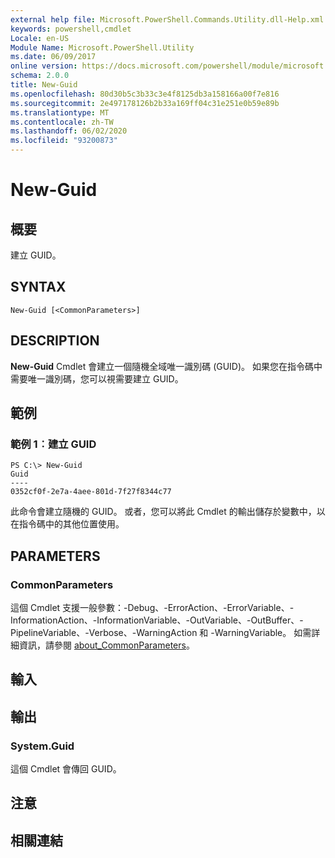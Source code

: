 ```yaml
---
external help file: Microsoft.PowerShell.Commands.Utility.dll-Help.xml
keywords: powershell,cmdlet
Locale: en-US
Module Name: Microsoft.PowerShell.Utility
ms.date: 06/09/2017
online version: https://docs.microsoft.com/powershell/module/microsoft.powershell.utility/new-guid?view=powershell-6&WT.mc_id=ps-gethelp
schema: 2.0.0
title: New-Guid
ms.openlocfilehash: 80d30b5c3b33c3e4f8125db3a158166a00f7e816
ms.sourcegitcommit: 2e497178126b2b33a169ff04c31e251e0b59e89b
ms.translationtype: MT
ms.contentlocale: zh-TW
ms.lasthandoff: 06/02/2020
ms.locfileid: "93200873"
---
```

# New-Guid

## 概要
建立 GUID。

## SYNTAX

```
New-Guid [<CommonParameters>]
```

## DESCRIPTION

**New-Guid** Cmdlet 會建立一個隨機全域唯一識別碼 (GUID)。
如果您在指令碼中需要唯一識別碼，您可以視需要建立 GUID。

## 範例

### 範例 1︰建立 GUID

```
PS C:\> New-Guid
Guid
----
0352cf0f-2e7a-4aee-801d-7f27f8344c77
```

此命令會建立隨機的 GUID。
或者，您可以將此 Cmdlet 的輸出儲存於變數中，以在指令碼中的其他位置使用。

## PARAMETERS

### CommonParameters

這個 Cmdlet 支援一般參數：-Debug、-ErrorAction、-ErrorVariable、-InformationAction、-InformationVariable、-OutVariable、-OutBuffer、-PipelineVariable、-Verbose、-WarningAction 和 -WarningVariable。 如需詳細資訊，請參閱 [about_CommonParameters](https://go.microsoft.com/fwlink/?LinkID=113216)。

## 輸入

## 輸出

### System.Guid

這個 Cmdlet 會傳回 GUID。

## 注意

## 相關連結
